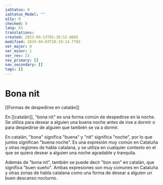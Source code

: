 ```yaml
---
iaStatus: 0
iaStatus_Model: ""
a11y: 0
checked: 0
lang: ES
translations: 
created: 2023-09-13T02:30:53.000Z
modified: 2024-04-03T20:19:14.779Z
ver_major: 0
ver_minor: 1
ver_rev: 23
nav_primary: []
nav_secondary: []
tags: []
---
```

# Bona nit

[[Formas de despedirse en catalán]]

En [[catalán]], "bona nit" es una forma común de despedirse en la noche. Se utiliza para desear a alguien una buena noche antes de irse a dormir o para despedirse de alguien que también se va a dormir.

En catalán, "bona" significa "buena" y "nit" significa "noche", por lo que juntos significan "buena noche". Es una expresión muy común en Cataluña y otras regiones de habla catalana, y se utiliza en cualquier contexto en el que se quiera desear a alguien una noche agradable y tranquila.

Además de "bona nit", también se puede decir "bon son" en catalán, que significa "buen sueño". Ambas expresiones son muy comunes en Cataluña y otras zonas de habla catalana como una forma de desear a alguien un buen descanso nocturno.
